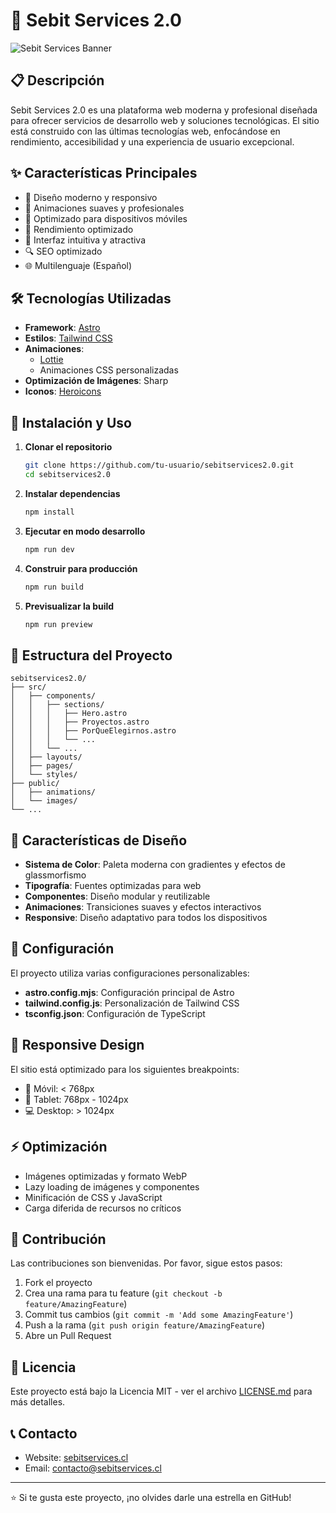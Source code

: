 # 🚀 Sebit Services 2.0

![Sebit Services Banner](public/images/banner.webp)

## 📋 Descripción

Sebit Services 2.0 es una plataforma web moderna y profesional diseñada para ofrecer servicios de desarrollo web y soluciones tecnológicas. El sitio está construido con las últimas tecnologías web, enfocándose en rendimiento, accesibilidad y una experiencia de usuario excepcional.

## ✨ Características Principales

- 🎯 Diseño moderno y responsivo
- 🌟 Animaciones suaves y profesionales
- 📱 Optimizado para dispositivos móviles
- 🚀 Rendimiento optimizado
- 🎨 Interfaz intuitiva y atractiva
- 🔍 SEO optimizado
- 🌐 Multilenguaje (Español)

## 🛠️ Tecnologías Utilizadas

- **Framework**: [Astro](https://astro.build/)
- **Estilos**: [Tailwind CSS](https://tailwindcss.com/)
- **Animaciones**: 
  - [Lottie](https://airbnb.io/lottie/)
  - Animaciones CSS personalizadas
- **Optimización de Imágenes**: Sharp
- **Iconos**: [Heroicons](https://heroicons.com/)

## 🚀 Instalación y Uso

1. **Clonar el repositorio**
   ```bash
   git clone https://github.com/tu-usuario/sebitservices2.0.git
   cd sebitservices2.0
   ```

2. **Instalar dependencias**
   ```bash
   npm install
   ```

3. **Ejecutar en modo desarrollo**
   ```bash
   npm run dev
   ```

4. **Construir para producción**
   ```bash
   npm run build
   ```

5. **Previsualizar la build**
   ```bash
   npm run preview
   ```

## 📁 Estructura del Proyecto

```
sebitservices2.0/
├── src/
│   ├── components/
│   │   ├── sections/
│   │   │   ├── Hero.astro
│   │   │   ├── Proyectos.astro
│   │   │   ├── PorQueElegirnos.astro
│   │   │   └── ...
│   │   └── ...
│   ├── layouts/
│   ├── pages/
│   └── styles/
├── public/
│   ├── animations/
│   └── images/
└── ...
```

## 🎨 Características de Diseño

- **Sistema de Color**: Paleta moderna con gradientes y efectos de glassmorfismo
- **Tipografía**: Fuentes optimizadas para web
- **Componentes**: Diseño modular y reutilizable
- **Animaciones**: Transiciones suaves y efectos interactivos
- **Responsive**: Diseño adaptativo para todos los dispositivos

## 🔧 Configuración

El proyecto utiliza varias configuraciones personalizables:

- **astro.config.mjs**: Configuración principal de Astro
- **tailwind.config.js**: Personalización de Tailwind CSS
- **tsconfig.json**: Configuración de TypeScript

## 📱 Responsive Design

El sitio está optimizado para los siguientes breakpoints:

- 📱 Móvil: < 768px
- 📱 Tablet: 768px - 1024px
- 💻 Desktop: > 1024px

## ⚡ Optimización

- Imágenes optimizadas y formato WebP
- Lazy loading de imágenes y componentes
- Minificación de CSS y JavaScript
- Carga diferida de recursos no críticos

## 🤝 Contribución

Las contribuciones son bienvenidas. Por favor, sigue estos pasos:

1. Fork el proyecto
2. Crea una rama para tu feature (`git checkout -b feature/AmazingFeature`)
3. Commit tus cambios (`git commit -m 'Add some AmazingFeature'`)
4. Push a la rama (`git push origin feature/AmazingFeature`)
5. Abre un Pull Request

## 📄 Licencia

Este proyecto está bajo la Licencia MIT - ver el archivo [LICENSE.md](LICENSE.md) para más detalles.

## 📞 Contacto

- Website: [sebitservices.cl](https://sebitservices.cl)
- Email: [contacto@sebitservices.cl](mailto:contacto@sebitservices.cl)

---

⭐️ Si te gusta este proyecto, ¡no olvides darle una estrella en GitHub! 